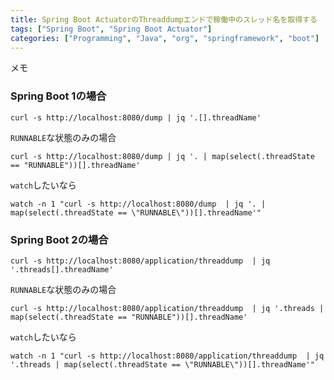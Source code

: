 ```yaml
---
title: Spring Boot ActuatorのThreaddumpエンドで稼働中のスレッド名を取得する
tags: ["Spring Boot", "Spring Boot Actuator"]
categories: ["Programming", "Java", "org", "springframework", "boot"]
---
```


メモ

### Spring Boot 1の場合

```
curl -s http://localhost:8080/dump | jq '.[].threadName'
```

`RUNNABLE`な状態のみの場合

```
curl -s http://localhost:8080/dump | jq '. | map(select(.threadState == "RUNNABLE"))[].threadName'
```

`watch`したいなら

```
watch -n 1 "curl -s http://localhost:8080/dump  | jq '. | map(select(.threadState == \"RUNNABLE\"))[].threadName'"
```


### Spring Boot 2の場合

```
curl -s http://localhost:8080/application/threaddump  | jq '.threads[].threadName'
```

`RUNNABLE`な状態のみの場合

```
curl -s http://localhost:8080/application/threaddump  | jq '.threads | map(select(.threadState == "RUNNABLE"))[].threadName'
```

`watch`したいなら

```
watch -n 1 "curl -s http://localhost:8080/application/threaddump  | jq '.threads | map(select(.threadState == \"RUNNABLE\"))[].threadName'"
```
